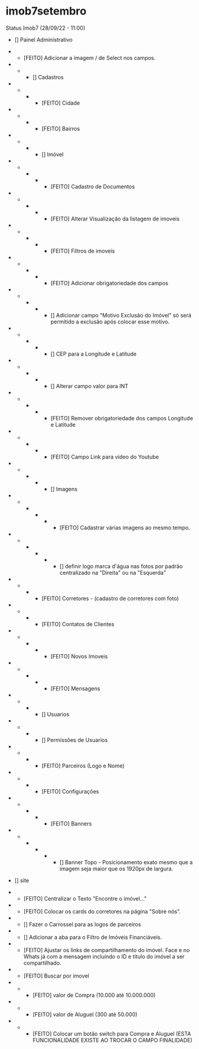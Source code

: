 # imob7setembro

Status Imob7
(28/09/22 - 11:00)

- [] Painel Administrativo
- - [FEITO] Adicionar a imagem \/ de Select nos campos.
- - - [] Cadastros
- - - - [FEITO] Cidade
- - - - [FEITO] Bairros
- - - - [] Imóvel
- - - - - [FEITO] Cadastro de Documentos
- - - - - [FEITO] Alterar Visualização da listagem de imoveis
- - - - - [FEITO] Filtros de imoveis
- - - - - [FEITO] Adicionar obrigatoriedade dos campos
- - - - - [] Adicionar campo "Motivo Exclusão do Imóvel" só será permitido a exclusão após colocar esse motivo.
- - - - - [] CEP para a Longitude e Latitude
- - - - - [] Alterar campo valor para INT
- - - - - [FEITO] Remover obrigatoriedade dos campos Longitude e Latitude
- - - - - [FEITO] Campo Link para vídeo do Youtube
- - - - - [] Imagens
- - - - - - [FEITO] Cadastrar várias imagens ao mesmo tempo.
- - - - - - [] definir logo marca d'água nas fotos por padrão centralizado na "Direita" ou na "Esquerda"
- - - - [FEITO] Corretores - (cadastro de corretores com foto)
- - - - [FEITO] Contatos de Clientes
- - - - - [FEITO] Novos Imoveis
- - - - - [FEITO] Mensagens
- - - - [] Usuarios
- - - - [] Permissões de Usuarios
- - - - [FEITO] Parceiros (Logo e Nome)
- - - - [FEITO] Configurações
- - - - - [FEITO] Banners
- - - - - - [] Banner Topo - Posicionamento exato mesmo que a imagem seja maior que os 1920px de largura.

- [] site
- - [FEITO] Centralizar o Texto "Encontre o imóvel..."
- - [FEITO] Colocar os cards do corretores na página "Sobre nós".
- - [] Fazer o Carrossel para as logos de parceiros
- - [] Adicionar a aba para o Filtro de Imóveis Financiáveis.
- - [FEITO] Ajustar os links de compartilhamento do imóvel. Face e no Whats já com a mensagem incluíndo o ID e título do imóvel a ser compartilhado.
- - [FEITO] Buscar por imovel
- - - [FEITO] valor de Compra (10.000 até 10.000.000)
- - - [FEITO] valor de Aluguel (300 até 50.000)
- - - [FEITO] Colocar um botão switch para Compra e Aluguel (ESTA FUNCIONALIDADE EXISTE AO TROCAR O CAMPO FINALIDADE)
